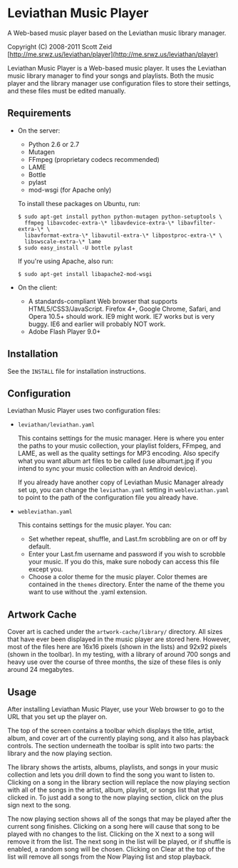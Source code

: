 Leviathan Music Player
======================

A Web-based music player based on the Leviathan music library manager.

Copyright (C) 2008-2011 Scott Zeid  
[http://me.srwz.us/leviathan/player](http://me.srwz.us/leviathan/player)

Leviathan Music Player is a Web-based music player.  It uses the Leviathan
music library manager to find your songs and playlists.  Both the music player
and the library manager use configuration files to store their settings, and
these files must be edited manually.

Requirements
------------
*  On the server:
   * Python 2.6 or 2.7
   * Mutagen
   * FFmpeg (proprietary codecs recommended)
   * LAME
   * Bottle
   * pylast
   * mod-wsgi (for Apache only)
   
   To install these packages on Ubuntu, run:
   
       $ sudo apt-get install python python-mutagen python-setuptools \
         ffmpeg libavcodec-extra-\* libavdevice-extra-\* libavfilter-extra-\* \
         libavformat-extra-\* libavutil-extra-\* libpostproc-extra-\* \
         libswscale-extra-\* lame
       $ sudo easy_install -U bottle pylast
   
   If you're using Apache, also run:
   
       $ sudo apt-get install libapache2-mod-wsgi
   
*  On the client:
   * A standards-compliant Web browser that supports HTML5/CSS3/JavaScript.
     Firefox 4+, Google Chrome, Safari, and Opera 10.5+ should work.  IE9
     might work.  IE7 works but is very buggy.  IE6 and earlier will
     probably NOT work.
   * Adobe Flash Player 9.0+

Installation
------------
See the `INSTALL` file for installation instructions.

Configuration
-------------
Leviathan Music Player uses two configuration files:

* `leviathan/leviathan.yaml`
  
  This contains settings for the music manager.  Here is where you enter the
  paths to your music collection, your playlist folders, FFmpeg, and LAME,
  as well as the quality settings for MP3 encoding.  Also specify what you
  want album art files to be called (use albumart.jpg if you intend to sync
  your music collection with an Android device).
  
  If you already have another copy of Leviathan Music Manager already set up,
  you can change the `leviathan.yaml` setting in `webleviathan.yaml` to point to
  the path of the configuration file you already have.
  
* `webleviathan.yaml`
  
  This contains settings for the music player.  You can:
  
  * Set whether repeat, shuffle, and Last.fm scrobbling are on or off by
    default.
  * Enter your Last.fm username and password if you wish to scrobble your
    music.  If you do this, make sure nobody can access this file except you.
  * Choose a color theme for the music player.  Color themes are contained
    in the `themes` directory.  Enter the name of the theme you want to use
    without the .yaml extension.

Artwork Cache
-------------
Cover art is cached under the `artwork-cache/library/` directory.  All sizes
that have ever been displayed in the music player are stored here.  However,
most of the files here are 16x16 pixels (shown in the lists) and 92x92 pixels
(shown in the toolbar).  In my testing, with a library of around 700 songs and
heavy use over the course of three months, the size of these files is only
around 24 megabytes.

Usage
-----
After installing Leviathan Music Player, use your Web browser to go to the URL
that you set up the player on.

The top of the screen contains a toolbar which displays the title, artist,
album, and cover art of the currently playing song, and it also has playback
controls.  The section underneath the toolbar is split into two parts:  the
library and the now playing section.

The library shows the artists, albums, playlists, and songs in your music
collection and lets you drill down to find the song you want to listen to.
Clicking on a song in the library section will replace the now playing section
with all of the songs in the artist, album, playlist, or songs list that you
clicked in.  To just add a song to the now playing section, click on the plus
sign next to the song.

The now playing section shows all of the songs that may be played after the
current song finishes.  Clicking on a song here will cause that song to be
played with no changes to the list.  Clicking on the X next to a song will
remove it from the list.  The next song in the list will be played, or if
shuffle is enabled, a random song will be chosen.  Clicking on Clear at the
top of the list will remove all songs from the Now Playing list and stop
playback.
